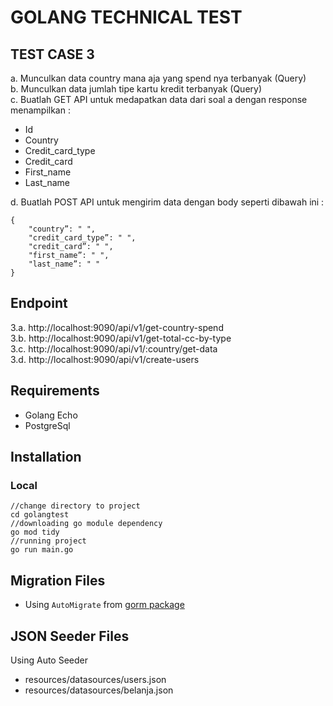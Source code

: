 # GOLANG TECHNICAL TEST

## TEST CASE 3
a. Munculkan data country mana aja yang spend nya terbanyak (Query)<br/>
b. Munculkan data jumlah tipe kartu kredit terbanyak (Query)<br/>
c.  Buatlah GET API untuk medapatkan data dari soal a dengan response menampilkan :
* Id 
* Country 
* Credit_card_type 
* Credit_card 
* First_name 
* Last_name 

d. Buatlah POST API untuk mengirim data dengan body seperti dibawah ini : 
```shell
{ 
    "country”: " ", 
    "credit_card_type”: " ", 
    "credit_card”: " ", 
    "first_name”: " ", 
    "last_name”: " " 
} 
```

## Endpoint
3.a. http://localhost:9090/api/v1/get-country-spend<br/>
3.b. http://localhost:9090/api/v1/get-total-cc-by-type<br/>
3.c. http://localhost:9090/api/v1/:country/get-data<br/>
3.d. http://localhost:9090/api/v1/create-users<br/>


## Requirements
- Golang Echo
- PostgreSql

## Installation
### Local
```shell
//change directory to project
cd golangtest
//downloading go module dependency
go mod tidy
//running project 
go run main.go
```

## Migration Files
- Using `AutoMigrate` from [gorm package](https://gorm.io/docs/migration.html)
## JSON Seeder Files
Using Auto Seeder 
- resources/datasources/users.json
- resources/datasources/belanja.json
